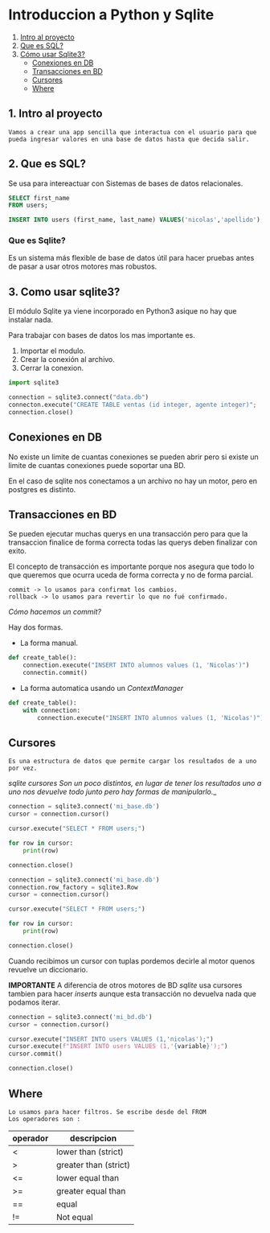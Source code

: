 # Introduccion a Python y Sqlite

1. [Intro al proyecto](#1.-intro-al-proyecto)
2. [Que es SQL?](#2.-que-es-sql?)
3. [Cómo usar Sqlite3?](#3.-como-usar-sqlite3?)
    * [Conexiones en DB](#Conexiones-en-db)
    * [Transacciones en BD](#transacciones-en-bd)
    * [Cursores](#cursores)
    * [Where](#where)

## 1. Intro al proyecto

```
Vamos a crear una app sencilla que interactua con el usuario para que pueda ingresar valores en una base de datos hasta que decida salir.
```

## 2. Que es SQL?

Se usa para intereactuar con Sistemas de bases de datos relacionales.

```sql
SELECT first_name 
FROM users;
```

```sql
INSERT INTO users (first_name, last_name) VALUES('nicolas','apellido');
```

### Que es Sqlite?

Es un sistema más flexible de base de datos útil para hacer pruebas antes de pasar a usar otros motores mas robustos.

## 3. Como usar sqlite3?

El módulo Sqlite ya viene incorporado en Python3 asique no hay que instalar nada.

Para trabajar con bases de datos los mas importante es.

1. Importar el modulo.
2. Crear la conexión al archivo.
3. Cerrar la conexion.


```python
import sqlite3

connection = sqlite3.connect("data.db")
connecton.execute("CREATE TABLE ventas (id integer, agente integer)";
connection.close()
```

## Conexiones en DB

No existe un limite de cuantas conexiones se pueden abrir pero si existe un limite de cuantas conexiones puede soportar una BD.

En el caso de sqlite nos conectamos a un archivo no hay un motor, pero en postgres es distinto.

## Transacciones en BD 

Se pueden ejecutar muchas querys en una transacción pero para que la transaccion finalice de forma correcta todas las querys deben finalizar con exito.

El concepto de transacción es importante porque nos asegura que todo lo que queremos que ocurra uceda de forma correcta y no de forma parcial.

```
commit -> lo usamos para confirmat los cambios.
rollback -> lo usamos para revertir lo que no fué confirmado.
```

_Cómo hacemos un commit?_

Hay dos formas.

+ La forma manual.

```python
def create_table():
    connection.execute("INSERT INTO alumnos values (1, 'Nicolas')")
    connectin.commit()
```

+ La forma automatica usando un _ContextManager_

```python
def create_table():
    with connection:
        connection.execute("INSERT INTO alumnos values (1, 'Nicolas')")
```

## Cursores

```
Es una estructura de datos que permite cargar los resultados de a uno por vez.
```

__sqlite cursores_ Son un poco distintos, en lugar de tener los resultados uno a uno nos devuelve todo junto pero hay formas de manipularlo.__

```python
connection = sqlite3.connect('mi_base.db')
cursor = connection.cursor()

cursor.execute("SELECT * FROM users;")

for row in cursor:
    print(row)

connection.close()
```

```python
connection = sqlite3.connect('mi_base.db')
connection.row_factory = sqlite3.Row
cursor = connection.cursor()

cursor.execute("SELECT * FROM users;")

for row in cursor:
    print(row)

connection.close()
```


Cuando recibimos un cursor con tuplas pordemos decirle al motor quenos revuelve un diccionario.

**IMPORTANTE** A diferencia de otros motores de BD _sqlite_ usa cursores tambien para hacer _inserts_ aunque esta transacción no devuelva nada que podamos iterar.

```python
connection = sqlite3.connect('mi_bd.db')
cursor = connection.cursor()

cursor.execute("INSERT INTO users VALUES (1,'nicolas');")
cursor.execute(f"INSERT INTO users VALUES (1,'{variable}');")
cursor.commit()

connection.close()
```

## Where

```
Lo usamos para hacer filtros. Se escribe desde del FROM
Los operadores son :
```

|operador|descripcion|
|--------|-----------|
|<|lower than (strict)|
|>|greater than (strict)|
|<=|lower equal than|
|>=|greater equal than|
|==|equal|
|!=|Not equal|